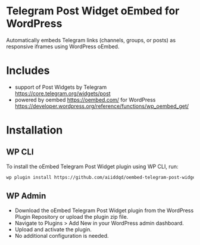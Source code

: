 #  Telegram Post Widget oEmbed for WordPress

Automatically embeds Telegram links (channels, groups, or posts) as responsive iframes using WordPress oEmbed.

# Includes
- support of Post Widgets by Telegram https://core.telegram.org/widgets/post 
- powered by oembed https://oembed.com/ for WordPress https://developer.wordpress.org/reference/functions/wp_oembed_get/

# Installation

## WP CLI
To install the oEmbed Telegram Post Widget plugin using WP CLI, run:

```bash
wp plugin install https://github.com/aiiddqd/oembed-telegram-post-widget/archive/refs/heads/main.zip --activate
``` 

## WP Admin
- Download the oEmbed Telegram Post Widget plugin from the WordPress Plugin Repository or upload the plugin zip file.
- Navigate to Plugins > Add New in your WordPress admin dashboard.
- Upload and activate the plugin.
- No additional configuration is needed.